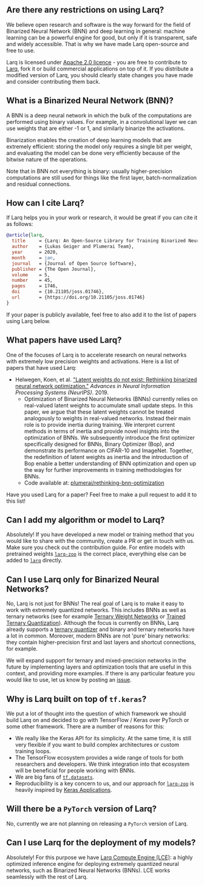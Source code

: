 ## Are there any restrictions on using Larq?

We believe open research and software is the way forward for the field of Binarized Neural Network (BNN) and deep learning in general: machine learning can be a powerful engine for good, but only if it is transparent, safe and widely accessible. That is why we have made Larq open-source and free to use.

Larq is licensed under [Apache 2.0 licence](https://github.com/larq/larq/blob/master/LICENSE) - you are free to contribute to [Larq](https://github.com/larq/larq), fork it or build commercial applications on top of it. If you distribute a modified version of Larq, you should clearly state changes you have made and consider contributing them back.

## What is a Binarized Neural Network (BNN)?

A BNN is a deep neural network in which the bulk of the computations are performed using binary values. For example, in a convolutional layer we can use weights that are either -1 or 1, and similarly binarize the activations.

Binarization enables the creation of deep learning models that are extremely efficient: storing the model only requires a single bit per weight, and evaluating the model can be done very efficiently because of the bitwise nature of the operations.

Note that in BNN not everything is binary: usually higher-precision computations are still used for things like the first layer, batch-normalization and residual connections.

## How can I cite Larq?

If Larq helps you in your work or research, it would be great if you can cite it as follows:

```bibtex
@article{larq,
  title     = {Larq: An Open-Source Library for Training Binarized Neural Networks},
  author    = {Lukas Geiger and Plumerai Team},
  year      = 2020,
  month     = jan,
  journal   = {Journal of Open Source Software},
  publisher = {The Open Journal},
  volume    = 5,
  number    = 45,
  pages     = 1746,
  doi       = {10.21105/joss.01746},
  url       = {https://doi.org/10.21105/joss.01746}
}
```

If your paper is publicly available, feel free to also add it to the list of papers using Larq below.

## What papers have used Larq?

One of the focuses of Larq is to accelerate research on neural networks with extremely low precision weights and activations.
Here is a list of papers that have used Larq:

* Helwegen, Koen, et al. ["Latent weights do not exist: Rethinking binarized neural network optimization."](https://papers.nips.cc/paper/8971-latent-weights-do-not-exist-rethinking-binarized-neural-network-optimization.pdf) *Advances in Neural Information Processing Systems (NeurIPS)*. 2019.
    * Optimization of Binarized Neural Networks (BNNs) currently relies on real-valued latent weights to accumulate small update steps.
      In this paper, we argue that these latent weights cannot be treated analogously to weights in real-valued networks.
      Instead their main role is to provide inertia during training.
      We interpret current methods in terms of inertia and provide novel insights into the optimization of BNNs.
      We subsequently introduce the first optimizer specifically designed for BNNs, Binary Optimizer (Bop), and demonstrate its performance on CIFAR-10 and ImageNet.
      Together, the redefinition of latent weights as inertia and the introduction of Bop enable a better understanding of BNN optimization and open up the way for further improvements in training methodologies for BNNs.
    * Code available at: [plumerai/rethinking-bnn-optimization](https://github.com/plumerai/rethinking-bnn-optimization)

Have you used Larq for a paper? Feel free to make a pull request to add it to this list!

## Can I add my algorithm or model to Larq?

Absolutely! If you have developed a new model or training method that you would like to share with the community, create a PR or get in touch with us. Make sure you check out the contribution guide. For entire models with pretrained weights [`larq-zoo`](https://github.com/larq/zoo) is the correct place, everything else can be added to [`larq`](https://github.com/larq/larq) directly.

## Can I use Larq only for Binarized Neural Networks?

No, Larq is not just for BNNs! The real goal of Larq is to make it easy to work with extremely quantized networks. This includes BNNs as well as ternary networks (see for example [Ternary Weight Networks](https://arxiv.org/abs/1605.04711) or [Trained Ternary Quantization](https://arxiv.org/abs/1612.01064)). Although the focus is currently on BNNs, Larq already supports a [ternary quantizer](/larq/api/quantizers/#stetern) and binary and ternary networks have a lot in common. Moreover, modern BNNs are not 'pure' binary networks: they contain higher-precision first and last layers and shortcut connections, for example.

We will expand support for ternary and mixed-precision networks in the future by implementing layers and optimization tools that are useful in this context, and providing more examples. If there is any particular feature you would like to use, let us know by posting an [issue](https://github.com/larq/larq/issues).

## Why is Larq built on top of `tf.keras`?

We put a lot of thought into the question of which framework we should build Larq on and decided to go with TensorFlow / Keras over PyTorch or some other framework. There are a number of reasons for this:

- We really like the Keras API for its simplicity. At the same time, it is still very flexible if you want to build complex architectures or custom training loops.
- The TensorFlow ecosystem provides a wide range of tools for both researchers and developers. We think integration into that ecosystem will be beneficial for people working with BNNs.
- We are big fans of [`tf.datasets`](https://www.tensorflow.org/datasets/datasets).
- Reproducibility is a key concern to us, and our approach for [`larq-zoo`](https://github.com/larq/zoo) is heavily inspired by [Keras Applications](https://keras.io/applications/).

## Will there be a `PyTorch` version of Larq?

No, currently we are not planning on releasing a `PyTorch` version of Larq.

## Can I use Larq for the deployment of my models?

Absolutely! For this purpose we have [Larq Compute Engine (LCE)](/compute-engine/): a highly optimized inference engine for deploying extremely quantized neural networks, such as Binarized Neural Networks (BNNs). LCE works seamlessly with the rest of Larq.
